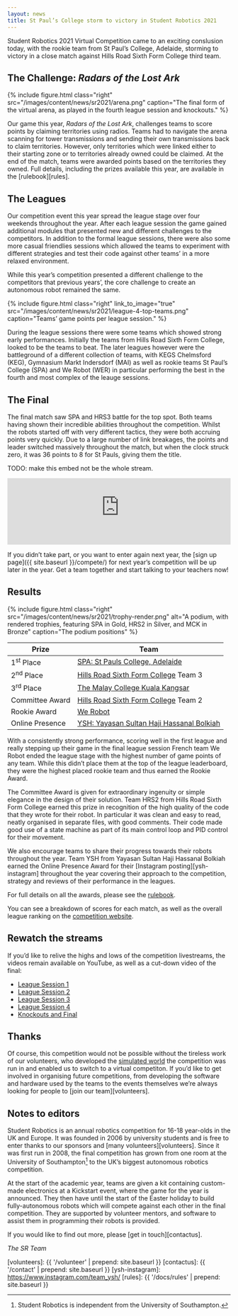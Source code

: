 ```yaml
---
layout: news
title: St Paul’s College storm to victory in Student Robotics 2021
---
```


Student Robotics 2021 Virtual Competition came to an exciting conslusion today,
with the rookie team from St Paul’s College, Adelaide, storming to victory in a
close match against Hills Road Sixth Form College third team.

The Challenge: *Radars of the Lost Ark*
----------------------------

{% include figure.html
           class="right"
           src="/images/content/news/sr2021/arena.png"
           caption="The final form of the virtual arena, as played in the fourth league session and knockouts." %}

Our game this year, _Radars of the Lost Ark_, challenges teams to score points
by claiming territories using radios. Teams had to navigate the arena scanning
for tower transmissions and sending their own transmissions back to claim
territories. However, only territories which were linked either to their
starting zone or to territories already owned could be claimed. At the end of
the match, teams were awarded points based on the territories they owned. Full
details, including the prizes available this year, are available in the
[rulebook][rules].

The Leagues
-----------

Our competition event this year spread the league stage over four weekends
throughout the year. After each league session the game gained additional
modules that presented new and different challenges to the competitors. In
addition to the formal league sessions, there were also some more casual
friendlies sessions which allowed the teams to experiment with different
strategies and test their code against other teams’ in a more relaxed
environment.

While this year’s competition presented a different challenge to the competitors
that previous years’, the core challenge to create an autonomous robot remained
the same.

{% include figure.html
           class="right"
           link_to_image="true"
           src="/images/content/news/sr2021/league-4-top-teams.png"
           caption="Teams’ game points per league session." %}

During the league sessions there were some teams which showed strong early
performances. Initially the teams from Hills Road Sixth Form College, looked to
be the teams to beat. The later leagues however were the battleground of a
different collection of teams, with KEGS Chelmsford (KEG), Gymnasium Markt
Indersdorf (MAI) as well as rookie teams St Paul’s College (SPA) and We Robot
(WER) in particular performing the best in the fourth and most complex of the
leauge sessions.

The Final
---------

The final match saw SPA and HRS3 battle for the top spot. Both teams having
shown their incredible abilities throughout the competition. Whilst the robots
started off with very different tactics, they were both accruing points very
quickly. Due to a large number of link breakages, the points and leader switched
massively throughout the match, but when the clock struck zero, it was 36 points
to 8 for St Pauls, giving them the title.

<!-- Video of Final -->
TODO: make this embed not be the whole stream.
<iframe
  class="center video"
  src="https://www.youtube-nocookie.com/embed/gxJM6ernMqo"
  frameborder="0"
  width="100%"
  allowfullscreen
  >
</iframe>

If you didn’t take part, or you want to enter again next year, the
[sign up page]({{ site.baseurl }}/compete/) for next year’s competition will be
up later in the year. Get a team together and start talking to your teachers now!

Results
-------

{% include figure.html
           class="right"
           src="/images/content/news/sr2021/trophy-render.png"
           alt="A podium, with rendered trophies, featuring SPA in Gold, HRS2 in Silver, and MCK in Bronze"
           caption="The podium positions" %}

|        Prize          |            Team
|-----------------------|-----------------------------------------------
| 1<sup>st</sup> Place  | [SPA: St Pauls College, Adelaide](https://www.stpauls.sa.edu.au/)
| 2<sup>nd</sup> Place  | [Hills Road Sixth Form College](https://www.hillsroad.ac.uk) Team 3
| 3<sup>rd</sup> Place  | [The Malay College Kuala Kangsar](https://mckk.edu.my)
| <span class="has-explanation" title="The team that displays the most extraordinary ingenuity or elegant simplicity in the design of their robot">Committee Award</span> | [Hills Road Sixth Form College](https://www.hillsroad.ac.uk) Team 2
| <span class="has-explanation" title="The rookie team who achieve the highest place in the league">Rookie Award</span> | [We Robot](https://www.werobot.fr)
| <span class="has-explanation" title="The team that is judged to have the best online presence">Online Presence</span> | [YSH: Yayasan Sultan Haji Hassanal Bolkiah](https://www.secondary-yayasan.edu.bn/en/)

With a consistently strong performance, scoring well in the first league and
really stepping up their game in the final league session French team We Robot
ended the league stage with the highest number of game points of any team. While
this didn’t place them at the top of the league leaderboard, they were the
highest placed rookie team and thus earned the Rookie Award.

The Committee Award is given for extraordinary ingenuity or simple elegance in
the design of their solution. Team HRS2 from Hills Road Sixth Form College
earned this prize in recognition of the high quality of the code that they wrote
for their robot. In particular it was clean and easy to read, neatly organised
in separate files, with good comments. Their code made good use of a state
machine as part of its main control loop and PID control for their movement.

We also encourage teams to share their progress towards their robots throughout
the year. Team YSH from Yayasan Sultan Haji Hassanal Bolkiah earned the Online
Presence Award for their [Instagram posting][ysh-instagram] throughout the year
covering their approach to the competition, strategy and reviews of their
performance in the leagues.

For full details on all the awards, please see the [rulebook][rulebook].

You can see a breakdown of scores for each match, as well as the overall league
ranking on the [competition website](/comp/).

Rewatch the streams
-------------------

If you’d like to relive the highs and lows of the competition livestreams, the
videos remain available on YouTube, as well as a cut-down video of the final:

- [League Session 1](https://www.youtube.com/watch?v=cAvk-nfTUis)
- [League Session 2](https://www.youtube.com/watch?v=RwW5Oz30gbE)
- [League Session 3](https://www.youtube.com/watch?v=MpuhtW4mCKM)
- [League Session 4](https://www.youtube.com/watch?v=E9gF-GZbf5M)
- [Knockouts and Final](https://www.youtube.com/watch?v=gxJM6ernMqo)

Thanks
------

Of course, this competition would not be possible without the tireless work of
our volunteers, who developed the [simulated world][simulator] the competition
was run in and enabled us to switch to a virtual competiton. If you’d like to
get involved in organising future competitions, from developing the software and
hardware used by the teams to the events themselves we’re always looking for
people to [join our team][volunteers].

Notes to editors
----------------

Student Robotics is an annual robotics competition for 16-18 year-olds in the UK
and Europe. It was founded in 2006 by university students and is free to enter
thanks to our sponsors and [many volunteers][volunteers]. Since it was first run
in 2008, the final competition has grown from one room at the University of
Southampton[^1] to the UK’s biggest autonomous robotics competition.

[^1]: Student Robotics is independent from the University of Southampton.

At the start of the academic year, teams are given a kit containing custom-made
electronics at a Kickstart event, where the game for the year is announced. They
then have until the start of the Easter holiday to build fully-autonomous robots
which will compete against each other in the final competition. They are
supported by volunteer mentors, and software to assist them in programming their
robots is provided.

If you would like to find out more, please [get in touch][contactus].


_The SR Team_

[simulator]: https://studentrobotics.org/docs/simulator/
[rulebook]: https://studentrobotics.org/docs/resources/2021/rulebook.html
[volunteers]: {{ '/volunteer' | prepend: site.baseurl }}
[contactus]: {{ '/contact' | prepend: site.baseurl }}
[ysh-instagram]: https://www.instagram.com/team_ysh/
[rules]: {{ '/docs/rules' | prepend: site.baseurl }}
